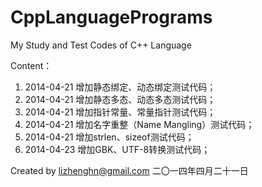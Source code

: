 CppLanguagePrograms
===================
My Study and Test Codes of C++ Language

Content：
1.  2014-04-21 增加静态绑定、动态绑定测试代码；
2.  2014-04-21 增加静态多态、动态多态测试代码；
3.  2014-04-21 增加指针常量、常量指针测试代码；
4.  2014-04-21 增加名字重整（Name Mangling）测试代码；
5.  2014-04-21 增加strlen、sizeof测试代码；
6.  2014-04-23 增加GBK、UTF-8转换测试代码；


Created by lizhenghn@gmail.com 
二〇一四年四月二十一日
